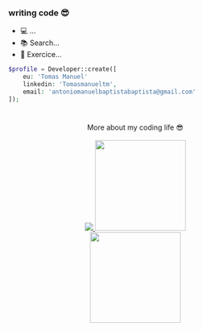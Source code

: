 ### writing code 😎
  - 💻 ...
  - 📚 Search...
  - 🎯 Exercice...


```php
$profile = Developer::create([
    eu: 'Tomas Manuel'
    linkedin: 'Tomasmanueltm',
    email: 'antoniomanuelbaptistabaptista@gmail.com'
]);
```
#
<center align="center">
    <summary>More about my coding life 😎</summary>
    <br/>
    <div align="center" >
    <a href="https://github.com/tomasmanueltm">
    <img src="https://github-readme-streak-stats.herokuapp.com?user=tomasmanueltm&theme=dark&hide_border=true"/>
    <img height="180em" src="https://github-readme-stats.vercel.app/api?username=tomasmanueltm&show_icons=true&theme=material-palenight&include_all_commits=true&count_private=true"/><br><img height="180em" src="https://github-readme-stats.vercel.app/api/top-langs/?username=tomasmanueltm&layout=compact&langs_count=7&theme=material-palenight"/></div></center>
